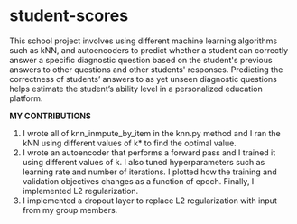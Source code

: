 # student-scores
This school project involves using different machine learning algorithms such as kNN, and autoencoders to predict whether a student can correctly answer a specific diagnostic question based on the student's previous answers to other questions and other students' responses. Predicting the correctness of students’ answers to as yet unseen diagnostic questions helps estimate the student’s ability level in a personalized education platform.

****MY CONTRIBUTIONS****
1. I wrote all of knn_inmpute_by_item in the knn.py method and I ran the kNN using different values of k* to find the optimal value.
2. I wrote an autoencoder that performs a forward pass and I trained it using different values of k. I also tuned hyperparameters such as learning rate and number of iterations. I plotted how the training and validation objectives changes as a function of epoch. Finally, I implemented L2 regularization. 
3. I implemented a dropout layer to replace L2 regularization with input from my group members. 

